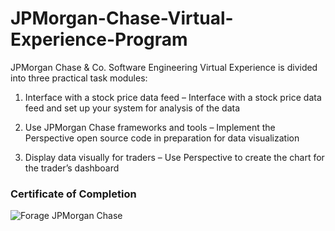 # JPMorgan-Chase-Virtual-Experience-Program

JPMorgan Chase & Co. Software Engineering Virtual Experience is divided into three practical task modules:

1.	Interface with a stock price data feed – Interface with a stock price data feed and set up your system for analysis of the data

2.	Use JPMorgan Chase frameworks and tools – Implement the Perspective open source code in preparation for data visualization

3.	Display data visually for traders – Use Perspective to create the chart for the trader’s dashboard

### Certificate of Completion

![Forage JPMorgan Chase](https://user-images.githubusercontent.com/76877184/121782893-6d723b80-cbc9-11eb-8e84-6724d717fc19.png)
